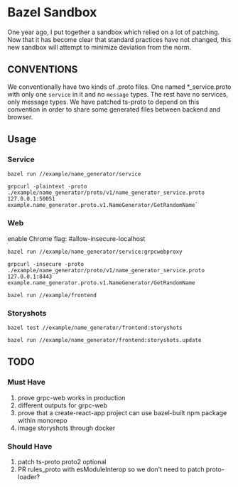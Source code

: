 # Bazel Sandbox

One year ago, I put together a sandbox which relied on a lot of patching. Now
that it has become clear that standard practices have not changed, this new
sandbox will attempt to minimize deviation from the norm.

## CONVENTIONS

We conventionally have two kinds of .proto files. One named \*\_service.proto with
only one `service` in it and no `message` types. The rest have no services, only
message types. We have patched ts-proto to depend on this convention in order to
share some generated files between backend and browser.

## Usage

### Service

    bazel run //example/name_generator/service

    grpcurl -plaintext -proto ./example/name_generator/proto/v1/name_generator_service.proto 127.0.0.1:50051 example.name_generator.proto.v1.NameGenerator/GetRandomName`

### Web

enable Chrome flag: #allow-insecure-localhost

    bazel run //example/name_generator/service:grpcwebproxy

    grpcurl -insecure -proto ./example/name_generator/proto/v1/name_generator_service.proto 127.0.0.1:8443 example.name_generator.proto.v1.NameGenerator/GetRandomName

    bazel run //example/frontend

### Storyshots

    bazel test //example/name_generator/frontend:storyshots

    bazel run //example/name_generator/frontend:storyshots.update

## TODO

### Must Have

1. prove grpc-web works in production
1. different outputs for grpc-web
1. prove that a create-react-app project can use bazel-built npm package within
   monorepo
1. image storyshots through docker

### Should Have

1. patch ts-proto proto2 optional
1. PR rules_proto with esModuleInterop so we don't need to patch proto-loader?
